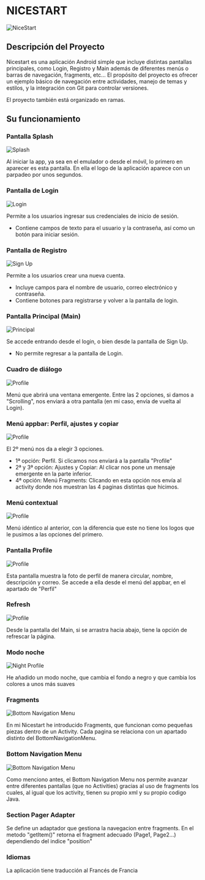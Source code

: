 # NICESTART
![NiceStart](imagenes/logo_nicestart.jpg "Logo")

## Descripción del Proyecto
Nicestart es una aplicación Android simple que incluye distintas pantallas principales, como Login, Registro y Main además de diferentes menús o barras de navegación, fragments, etc... El propósito del proyecto es ofrecer un ejemplo básico de navegación entre actividades, manejo de temas y estilos, y la integración con Git para controlar versiones.

El proyecto también está organizado en ramas.

## Su funcionamiento

### Pantalla Splash
![Splash](imagenes/Splash.png "Pantalla de Carga")

Al iniciar la app, ya sea en el emulador o desde el móvil, lo primero en aparecer es esta pantalla. En ella el logo de la aplicación aparece con un parpadeo por unos segundos.



### Pantalla de Login
![Login](imagenes/Login.png "Pantalla de Login")

Permite a los usuarios ingresar sus credenciales de inicio de sesión.
- Contiene campos de texto para el usuario y la contraseña, así como un botón para iniciar sesión.



### Pantalla de Registro
![Sign Up](imagenes/SignUp.png "Pantalla de Registro")

Permite a los usuarios crear una nueva cuenta.
- Incluye campos para el nombre de usuario, correo electrónico y contraseña.
- Contiene botones para registrarse y volver a la pantalla de login.



### Pantalla Principal (Main)
![Principal](imagenes/Main.png "Pantalla Principal")

Se accede entrando desde el login, o bien desde la pantalla de Sign Up.
- No permite regresar a la pantalla de Login.



### Cuadro de diálogo
![Profile](imagenes/menu1.png "Cuadro de diálogo")

Menú que abrirá una ventana emergente. Entre las 2 opciones, si damos a "Scrolling", nos enviará a otra pantalla (en mi caso, envía de vuelta al Login).



### Menú appbar: Perfil, ajustes y copiar
![Profile](imagenes/menu2.png "Menu con 3 opciones")

El 2º menú nos da a elegir 3 opciones.
- 1ª opción: Perfil. Si clicamos nos enviará a la pantalla "Profile"
- 2ª y 3ª opción: Ajustes y Copiar: Al clicar nos pone un mensaje emergente en la parte inferior.
- 4ª opción: Menú Fragments: Clicando en esta opción nos envía al activity donde nos muestran las 4 paginas distintas que hicimos.



### Menú contextual
![Profile](imagenes/contextual.jpg "Menu contextual")

Menú idéntico al anterior, con la diferencia que este no tiene los logos que le pusimos a las opciones del primero.


### Pantalla Profile
![Profile](imagenes/profile.png "Perfil")

Esta pantalla muestra la foto de perfil de manera circular, nombre, descripción y correo. Se accede a ella desde el menú del appbar, en el apartado de "Perfil"



### Refresh
![Profile](imagenes/refresh.jpg "Refrescar")

Desde la pantalla del Main, si se arrastra hacia abajo, tiene la opción de refrescar la página.



### Modo noche
![Night Profile](imagenes/modoNoche.jpg "Modo noche")

He añadido un modo noche, que cambia el fondo a negro y que cambia los colores a unos más suaves



### Fragments
![Bottom Navigation Menu](imagenes/fragments.jpg "Fragments")

En mi Nicestart he introducido Fragments, que funcionan como pequeñas piezas dentro de un Activity. Cada pagina se relaciona con un apartado distinto del BottomNavigationMenu.



### Bottom Navigation Menu
![Bottom Navigation Menu](imagenes/bottom_navigation_menu.jpg "Menu en modo noche")

Como menciono antes, el Bottom Navigation Menu nos permite avanzar entre diferentes pantallas (que no Activities) gracias al uso de fragments los cuales, al igual que los activity, tienen su propio xml y su propio codigo Java.



### Section Pager Adapter

Se define un adaptador que gestiona la navegacion entre fragments.
En el metodo "getItem()" retorna el fragment adecuado (Page1, Page2...) dependiendo del indice "position"



### Idiomas

La aplicación tiene traducción al Francés de Francia
